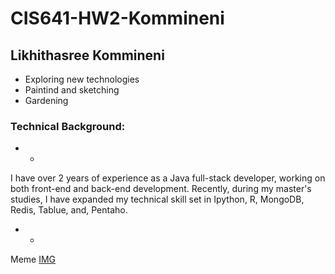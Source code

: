 # CIS641-HW2-Kommineni

## Likhithasree Kommineni

- Exploring new technologies 
- Paintind and sketching 
- Gardening 

### Technical Background:
- - 
I have over 2 years of experience as a Java full-stack developer, working on both front-end and back-end development. Recently, during my master's studies, I have expanded my technical skill set in Ipython, R, MongoDB, Redis, Tablue, and, Pentaho. 
- -
Meme [IMG](https://media.giphy.com/media/taEegvj6drkGc/giphy.gif?cid=790b76116dnfl0ccgqnnvv6sfpfu0ifec0sxq33535i1pwjj&ep=v1_gifs_search&rid=giphy.gif&ct=g)